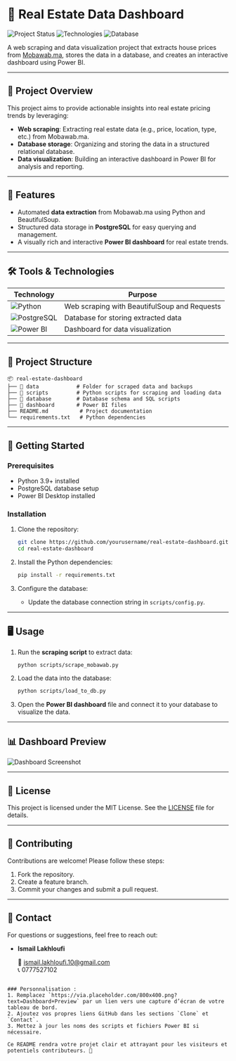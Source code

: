 
# 🏡 Real Estate Data Dashboard

![Project Status](https://img.shields.io/badge/Status-In%20Development-orange)
![Technologies](https://img.shields.io/badge/Technologies-Python%20%7C%20Power%20BI-blue)
![Database](https://img.shields.io/badge/Database-PostgreSQL-lightblue)

A web scraping and data visualization project that extracts house prices from [Mobawab.ma](https://www.mobawab.ma/), stores the data in a database, and creates an interactive dashboard using Power BI.

---

## 🌟 Project Overview

This project aims to provide actionable insights into real estate pricing trends by leveraging:
- **Web scraping**: Extracting real estate data (e.g., price, location, type, etc.) from Mobawab.ma.
- **Database storage**: Organizing and storing the data in a structured relational database.
- **Data visualization**: Building an interactive dashboard in Power BI for analysis and reporting.

---

## 🔧 Features

- Automated **data extraction** from Mobawab.ma using Python and BeautifulSoup.
- Structured data storage in **PostgreSQL** for easy querying and management.
- A visually rich and interactive **Power BI dashboard** for real estate trends.

---

## 🛠️ Tools & Technologies

| Technology    | Purpose                           |
|---------------|-----------------------------------|
| ![Python](https://img.shields.io/badge/-Python-blue?logo=python) | Web scraping with BeautifulSoup and Requests |
| ![PostgreSQL](https://img.shields.io/badge/-PostgreSQL-blue?logo=postgresql) | Database for storing extracted data          |
| ![Power BI](https://img.shields.io/badge/-Power%20BI-yellow?logo=power-bi) | Dashboard for data visualization             |

---

## 📂 Project Structure

```
📦 real-estate-dashboard
├── 📂 data            # Folder for scraped data and backups
├── 📂 scripts         # Python scripts for scraping and loading data
├── 📂 database        # Database schema and SQL scripts
├── 📂 dashboard       # Power BI files
├── README.md          # Project documentation
└── requirements.txt   # Python dependencies
```

---

## 🚀 Getting Started

### Prerequisites

- Python 3.9+ installed
- PostgreSQL database setup
- Power BI Desktop installed

### Installation

1. Clone the repository:
   ```bash
   git clone https://github.com/yourusername/real-estate-dashboard.git
   cd real-estate-dashboard
   ```

2. Install the Python dependencies:
   ```bash
   pip install -r requirements.txt
   ```

3. Configure the database:
   - Update the database connection string in `scripts/config.py`.

---

## 🖥️ Usage

1. Run the **scraping script** to extract data:
   ```bash
   python scripts/scrape_mobawab.py
   ```

2. Load the data into the database:
   ```bash
   python scripts/load_to_db.py
   ```

3. Open the **Power BI dashboard** file and connect it to your database to visualize the data.

---

## 📊 Dashboard Preview

![Dashboard Screenshot](https://via.placeholder.com/800x400.png?text=Dashboard+Preview)

---

## 📝 License

This project is licensed under the MIT License. See the [LICENSE](LICENSE) file for details.

---

## 🤝 Contributing

Contributions are welcome! Please follow these steps:
1. Fork the repository.
2. Create a feature branch.
3. Commit your changes and submit a pull request.

---

## 📧 Contact

For questions or suggestions, feel free to reach out:

- **Ismail Lakhloufi**  

  📧 ismail.lakhloufi.10@gmail.com  
  📞 0777527102
```

### Personnalisation :
1. Remplacez `https://via.placeholder.com/800x400.png?text=Dashboard+Preview` par un lien vers une capture d’écran de votre tableau de bord.
2. Ajoutez vos propres liens GitHub dans les sections `Clone` et `Contact`.
3. Mettez à jour les noms des scripts et fichiers Power BI si nécessaire.

Ce README rendra votre projet clair et attrayant pour les visiteurs et potentiels contributeurs. 🎉
